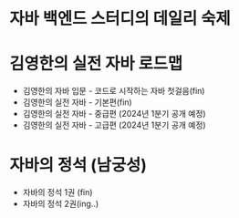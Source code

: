 # 자바 백엔드 스터디의 데일리 숙제

# 김영한의 실전 자바 로드맵
- 김영한의 자바 입문 - 코드로 시작하는 자바 첫걸음(fin)
- 김영한의 실전 자바 - 기본편(fin)
- 김영한의 실전 자바 - 중급편 (2024년 1분기 공개 예정)
- 김영한의 실전 자바 - 고급편 (2024년 1분기 공개 예정)

# 자바의 정석 (남궁성)
- 자바의 정석 1권 (fin)
- 자바의 정석 2권(ing..)
